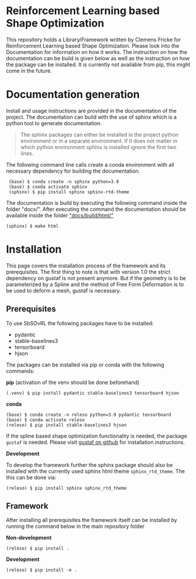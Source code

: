 # Reinforcement Learning based Shape Optimization

This repository holds a Library/Framework written by Clemens Fricke for Reinforcement Learning based Shape Optimization. Please look into the Documentation for information on how it works. The instruction on how the documentation can be build is given below as well as the instruction on how the package can be installed. It is currently not available from pip, this might come in the future.


Documentation generation
========================

Install and usage instructions are provided in the documentation of the project. The documentation can build with the use of sphinx which is a python tool to generate documentation.
> The sphinx packages can either be installed in the project python environment or in a separate environment. If it does not matter in which python environment sphinx is installed ignore the first two lines.

The following command line calls create a conda environment with all necessary dependency for building the documentation.
``` console
 (base) $ conda create -n sphinx python=3.9
 (base) $ conda activate sphinx
 (sphinx) $ pip install sphinx sphinx-rtd-theme
```

The documentation is build by executing the following command inside the folder "docs/". After executing the command the documentation should be available inside the folder ["docs/build/html/"](docs/build/html)
``` console
(sphinx) $ make html
```

Installation
============

This page covers the installation process of the framework and its prerequisites. The first thing to note is that with version 1.0 the strict dependency on gustaf is not present anymore. But if the geometry is to be parameterized by a Spline and the method of Free Form Deformation is to be used to deform a mesh, gustaf is necessary.

Prerequisites
-------------
To use SbSOvRL the following packages have to be installed:
 - pydantic
 - stable-baselines3
 - tensorboard
 - hjson

The packages can be installed via pip or conda with the following commands:

**pip** (activation of the venv should be done beforehand)

``` console
(.venv) $ pip install pydantic stable-baselines3 tensorboard hjson
```

**conda**

``` console
(base) $ conda create -n releso python=3.9 pydantic tensorboard
(base) $ conda activate releso
(releso) $ pip install stable-baselines3 hjson
```

If the spline based shape optimization functionality is needed, the package ``gustaf`` is needed. Please visit [gustaf on github](https://github.com/tataratat/gustaf) for installation instructions.


**Development**

To develop the framework further the sphinx package should also be installed with the currently used sphinx html theme ``sphinx_rtd_theme``.
The this can be done via:

``` console
(releso) $ pip install sphinx sphinx_rtd_theme
```

Framework
---------

After installing all prerequisites the framework itself can be installed by running the command below in the main repository folder

**Non-development**

```console
(releso) $ pip install .
```

**Development**

``` console
(releso) $ pip install -e .
```
